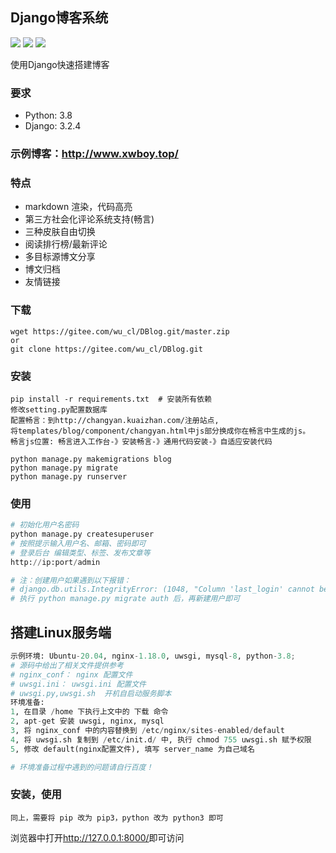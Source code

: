 ## Django博客系统
![](https://img.shields.io/badge/Python-3.8-red.svg) 
![](https://img.shields.io/badge/Django-3.2.4-green.svg)
![](https://img.shields.io/badge/Powered%20by-2186656812@qq.com-blue.svg)

使用Django快速搭建博客

### 要求
* Python: 3.8
* Django: 3.2.4

### 示例博客：http://www.xwboy.top/

### 特点

* markdown 渲染，代码高亮
* 第三方社会化评论系统支持(畅言)
* 三种皮肤自由切换
* 阅读排行榜/最新评论
* 多目标源博文分享
* 博文归档
* 友情链接

### 下载
```
wget https://gitee.com/wu_cl/DBlog.git/master.zip
or
git clone https://gitee.com/wu_cl/DBlog.git
```

### 安装
```
pip install -r requirements.txt  # 安装所有依赖
修改setting.py配置数据库
配置畅言：到http://changyan.kuaizhan.com/注册站点,
将templates/blog/component/changyan.html中js部分换成你在畅言中生成的js。
畅言js位置: 畅言进入工作台-》安装畅言-》通用代码安装-》自适应安装代码

python manage.py makemigrations blog
python manage.py migrate
python manage.py runserver
```

### 使用

```python
# 初始化用户名密码
python manage.py createsuperuser
# 按照提示输入用户名、邮箱、密码即可
# 登录后台 编辑类型、标签、发布文章等
http://ip:port/admin

# 注：创建用户如果遇到以下报错：
# django.db.utils.IntegrityError: (1048, "Column 'last_login' cannot be null")
# 执行 python manage.py migrate auth 后，再新建用户即可
```

## 搭建Linux服务端
```python
示例环境: Ubuntu-20.04, nginx-1.18.0, uwsgi, mysql-8, python-3.8;
# 源码中给出了相关文件提供参考
# nginx_conf： nginx 配置文件
# uwsgi.ini： uwsgi.ini 配置文件
# uwsgi.py,uwsgi.sh  开机自启动服务脚本
环境准备:
1, 在目录 /home 下执行上文中的 下载 命令
2, apt-get 安装 uwsgi, nginx, mysql
3, 将 nginx_conf 中的内容替换到 /etc/nginx/sites-enabled/default
4, 将 uwsgi.sh 复制到 /etc/init.d/ 中, 执行 chmod 755 uwsgi.sh 赋予权限
5, 修改 default(nginx配置文件), 填写 server_name 为自己域名

# 环境准备过程中遇到的问题请自行百度！
```

### 安装，使用
```
同上，需要将 pip 改为 pip3，python 改为 python3 即可
```


浏览器中打开<http://127.0.0.1:8000/>即可访问